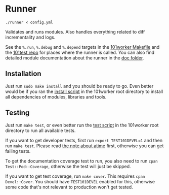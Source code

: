 Runner
======

    ./runner < config.yml

Validates and runs modules. Also handles everything related to diff incrementality and logs.

See the `%.run`, `%.debug` and `%.depend` targets in the [101worker Makefile](../../Makefile) and the [101test repo](https://github.com/101companies/101test) for places where the runner is called. You can also find detailed module documentation about the runner in the [doc folder](doc).


Installation
------------

Just run `sudo make install` and you should be ready to go. Even better would be if you ran the [install script](../../install) in the 101worker root directory to install all dependencies of modules, libraries and tools.


Testing
-------

Just run `make test`, or even better run the [test script](../../test) in the 101worker root directory to run all available tests.

If you want to get developer tests, first run `export TEST101DEVEL=1` and then run `make test`. Please read [the note about atime](doc/Runner101::Changes.md) first, otherwise you can get failing tests.

To get the documentation coverage test to run, you also need to run `cpan Test::Pod::Coverage`, otherwise the test will just be skipped.

If you want to get test coverage, run `make cover`. This requires `cpan Devel::Cover`. You should have `TEST101DEVEL` enabled for this, otherwise some code that's not relevant to production won't get tested.
